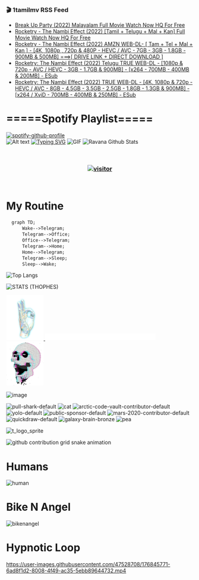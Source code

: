 ### 🎬 1tamilmv RSS Feed

<!-- BLOG-POST-LIST:START -->
- [Break Up Party  &lpar;2022&rpar; Malayalam Full Movie Watch Now HQ For Free](https://www.1tamilmv.pics/index.php?/forums/topic/166333-break-up-party-2022-malayalam-full-movie-watch-now-hq-for-free/&do=findComment&comment=332011)
- [Rocketry - The Nambi Effect &lpar;2022&rpar; [Tamil + Telugu + Mal + Kan] Full Movie Watch Now HQ For Free](https://www.1tamilmv.pics/index.php?/forums/topic/166332-rocketry-the-nambi-effect-2022-tamil-telugu-mal-kan-full-movie-watch-now-hq-for-free/&do=findComment&comment=332010)
- [Rocketry - The Nambi Effect &lpar;2022&rpar; AMZN WEB-DL- [ Tam + Tel + Mal + Kan ] - [4K, 1080p , 720p &amp; 480P - HEVC / AVC - 7GB - 3GB - 1.8GB - 900MB &amp; 500MB] ===&gt;[ DRIVE LINK + DIRECT DOWNLOAD  ]](https://www.1tamilmv.pics/index.php?/forums/topic/166331-rocketry-the-nambi-effect-2022-amzn-web-dl-tam-tel-mal-kan-4k-1080p-720p-480p-hevc-avc-7gb-3gb-18gb-900mb-500mb-drive-link-direct-download/&do=findComment&comment=332009)
- [Rocketry: The Nambi Effect &lpar;2022&rpar; Telugu TRUE WEB-DL - [1080p &amp; 720p - AVC / HEVC  - 3GB - 1.7GB &amp; 900MB] - [x264 - 700MB - 400MB &amp; 200MB] - ESub](https://www.1tamilmv.pics/index.php?/forums/topic/166330-rocketry-the-nambi-effect-2022-telugu-true-web-dl-1080p-720p-avc-hevc-3gb-17gb-900mb-x264-700mb-400mb-200mb-esub/&do=findComment&comment=332008)
- [Rocketry: The Nambi Effect &lpar;2022&rpar; TRUE WEB-DL - [4K, 1080p &amp; 720p - HEVC / AVC - 8GB - 4.5GB - 3.5GB - 2.5GB - 1.8GB - 1.3GB &amp; 900MB] - [x264 / XviD - 700MB - 400MB &amp; 250MB] - ESub](https://www.1tamilmv.pics/index.php?/forums/topic/166325-rocketry-the-nambi-effect-2022-true-web-dl-4k-1080p-720p-hevc-avc-8gb-45gb-35gb-25gb-18gb-13gb-900mb-x264-xvid-700mb-400mb-250mb-esub/&do=findComment&comment=332007)
<!-- BLOG-POST-LIST:END -->

# =====Spotify Playlist=====
[![spotify-github-profile](https://spotify-github-profile.vercel.app/api/view?uid=31rfzgmuvvewegdlxvlev4ynz4vu&cover_image=true&theme=default&bar_color=53b14f&bar_color_cover=true)](https://ravana69.github.io/rss)
</br>
![Alt text](https://spotify-recently-played-readme.vercel.app/api?user=31rfzgmuvvewegdlxvlev4ynz4vu)
[![Typing SVG](https://readme-typing-svg.herokuapp.com?color=%2336BCF7&center=true&vCenter=true&multiline=true&height=81&lines=I+AM+RAVANA;CONTACT+ME+ON+TELEGRAM%3A+%40R4V4N4)](https://git.io/typing-svg)
<img align="centre" height="400px" width="490px" alt="GIF" src="https://github.com/ravana69/ravana69/blob/master/rvm.gif" />
![Ravana Github Stats](https://github-readme-stats.vercel.app/api?username=ravana69&&show_icons=true&theme=radical)

<br />
<h3 align="center"> <a href="https://t.me/r4v4n4"><img src="https://profile-counter.glitch.me/ravana69/count.svg" alt="visitor" width="600"></a> </h3>
</br>

<H1>My Routine</H1>

```mermaid
  graph TD;
      Wake-->Telegram;
      Telegram-->Office;
      Office-->Telegram;
      Telegram-->Home;
      Home-->Telegram;
      Telegram-->Sleep;
      Sleep-->Wake;
```
![Top Langs](https://github-readme-stats.vercel.app/api/top-langs/?username=ravana69&&show_icons=true&theme=radical)

![STATS (THOPHES)](https://github-profile-trophy.vercel.app/?username=ravana69&theme=gruvbox&margin-w=10&margin-h=15&column=8)
<br />
<p align="left">
    <a href="#">
        <img width="20%" src="./assets/images/hand.gif" alt="" />
    </a>
    <a href="#">
        <img width="59%" src="./assets/images/spacer.png" alt="" >
    </a>
    <a href="#">
        <img width="20%" src="./assets/images/skull.gif" alt="" />
    </a>
</p>


![image](https://user-images.githubusercontent.com/47528708/175298537-0623dc00-7b1a-4ec1-b5b1-71768763a234.png)

<img width="148" alt="pull-shark-default" src="https://user-images.githubusercontent.com/47528708/176419715-70981865-4dc6-489a-8a1a-06842db67b15.gif"> <img width="148" alt="cat" src="https://user-images.githubusercontent.com/47528708/179149594-60701d0e-e626-415f-9958-80736351eadd.gif"> <img width="148" alt="arctic-code-vault-contributor-default" src="https://user-images.githubusercontent.com/47528708/175267501-e1fbbb8f-c2b2-4882-b865-2ac4debef26c.png"> <img width="148" alt="yolo-default" src="https://user-images.githubusercontent.com/47528708/175267654-281a1880-1129-4b7b-bf2f-de5dd2bc5afa.png"> <img width="148" alt="public-sponsor-default" src="https://user-images.githubusercontent.com/47528708/175268448-2e78cc75-fb25-4d76-bd22-7df520446b45.png"> <img width="148" alt="mars-2020-contributor-default" src="https://user-images.githubusercontent.com/47528708/175268475-de6d987a-3be9-4353-86a5-23b422559355.png"> <img width="148" alt="quickdraw-default" src="https://user-images.githubusercontent.com/47528708/179148665-33e7c2c8-5d95-413e-8b25-6862820a5fe7.png"> <img width="148" alt="galaxy-brain-bronze" src="https://user-images.githubusercontent.com/47528708/176419717-e2fdca8b-0fdc-47dd-9511-a7ff52178a33.gif"> <img width="148" alt="pea" src="https://user-images.githubusercontent.com/47528708/179149608-800ce6e1-7d24-4bfe-8e84-5628e6d5497d.gif">

![t_logo_sprite](https://user-images.githubusercontent.com/47528708/175293007-21ff1792-1fca-4be3-bcae-12fdc3aa414f.svg)

![github contribution grid snake animation](https://raw.githubusercontent.com/ravana69/ravana69/output/github-contribution-grid-snake-dark.svg#gh-dark-mode-only)

# Humans
<img width="170" alt="human" src="https://user-images.githubusercontent.com/47528708/176413829-c142d478-1c96-4c3c-a2a4-2dd35374c335.gif">

# Bike N Angel
<img width="170" alt="bikenangel" src="https://user-images.githubusercontent.com/47528708/176616968-3a44f91e-8016-477c-9bb5-c4689a1adbee.gif">

# Hypnotic Loop

https://user-images.githubusercontent.com/47528708/176845771-6ad8f1d2-8008-4f49-ac35-5ebb89644732.mp4

